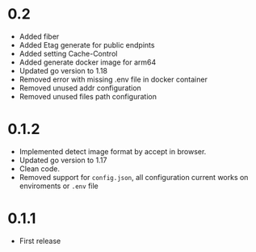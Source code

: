# 0.2
* Added fiber
* Added Etag generate for public endpints
* Added setting Cache-Control
* Added generate docker image for arm64
* Updated go version to 1.18
* Removed error with missing .env file in docker container
* Removed unused addr configuration
* Removed unused files path configuration
# 0.1.2

* Implemented detect image format by accept in browser.
* Updated go version to 1.17
* Clean code.
* Removed support for `config.json`, all configuration current works on enviroments or `.env` file

# 0.1.1

* First release
